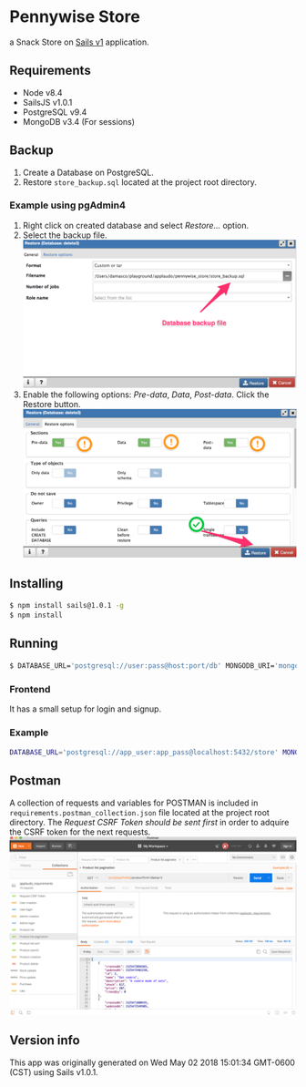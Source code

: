 # Pennywise Store
a Snack Store on [Sails v1](https://sailsjs.com) application. 

## Requirements
* Node v8.4
* SailsJS v1.0.1
* PostgreSQL v9.4
* MongoDB v3.4 (For sessions)

## Backup
1. Create a Database on PostgreSQL.
2. Restore `store_backup.sql` located at the project root directory.

### Example using pgAdmin4
1. Right click on created database and select _Restore…_ option.
2. Select the backup file.
![Select backup file](doc/img/backup1.png?raw=true "Selecting backup file")
3. Enable the following options: _Pre-data_, _Data_, _Post-data_. Click the Restore button.
![Enable options](doc/img/backup2.png?raw=true "Enable options")

## Installing
```sh
$ npm install sails@1.0.1 -g
$ npm install
```

## Running
```sh
$ DATABASE_URL='postgresql://user:pass@host:port/db' MONGODB_URI='mongodb://user:pass@host/db' sails lift
```
### Frontend
It has a small setup for login and signup.

### Example
```sh
DATABASE_URL='postgresql://app_user:app_pass@localhost:5432/store' MONGODB_URI='mongodb://hero4:b00uk2n@3sde.server.com:153/store_453'sails lift
```

## Postman
A collection of requests and variables for POSTMAN is included in `requirements.postman_collection.json` file located at the project root directory. The _Request CSRF Token_ *should be sent first* in order to adquire the CSRF token for the next requests.
![Postman](doc/img/postman.png?raw=true "Postman")

## Version info

This app was originally generated on Wed May 02 2018 15:01:34 GMT-0600 (CST) using Sails v1.0.1.